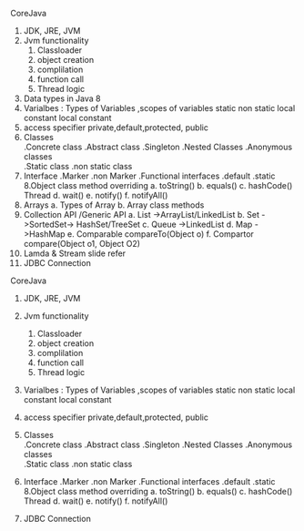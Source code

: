 CoreJava
1. JDK, JRE, JVM
2. Jvm functionality 
	1. Classloader
	2. object creation
	3. complilation
	4. function call
	5. Thread logic
3. Data types in Java 8
4. Varialbes : Types of Variables ,scopes of variables
	static 
	non static
	local
	constant
	local constant
5. access specifier private,default,protected, public
6. Classes	
	.Concrete class
	.Abstract class
	.Singleton
	.Nested Classes
		.Anonymous classes			
		.Static class
		.non static class
7. Interface
	.Marker
	.non Marker
	.Functional interfaces 
		.default
		.static
8.Object class method overriding
	a. toString()
	b. equals()
	c. hashCode()
	Thread
	d. wait()
	e. notify()
	f. notifyAll()
9. Arrays 
	a. Types of Array
	b. Array class methods 
10. Collection API /Generic API 
		a. List	->ArrayList/LinkedList
		b. Set  ->SortedSet-> HashSet/TreeSet
		c. Queue ->LinkedList
		d. Map   ->HashMap
		e. Comparable<T> compareTo(Object o)
		f. Compartor<T>	 compare(Object o1, Object O2)
11. Lamda  & Stream slide refer 
12. JDBC Connection


CoreJava
1. JDK, JRE, JVM
2. Jvm functionality 
	1. Classloader
	2. object creation
	3. complilation
	4. function call
	5. Thread logic

3. Varialbes : Types of Variables ,scopes of variables
	static 
	non static
	local
	constant
	local constant
4. access specifier private,default,protected, public
5. Classes	
	.Concrete class
	.Abstract class
	.Singleton
	.Nested Classes
		.Anonymous classes			
		.Static class
		.non static class
6. Interface
	.Marker
	.non Marker
	.Functional interfaces 
		.default
		.static
8.Object class method overriding
	a. toString()
	b. equals()
	c. hashCode()
	Thread
	d. wait()
	e. notify()
	f. notifyAll()
1.  JDBC Connection

